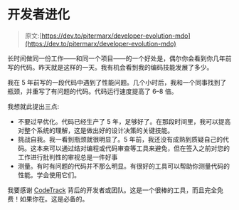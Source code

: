 # 开发者进化

> 原文:[https://dev.to/pitermarx/developer-evolution-mdo](https://dev.to/pitermarx/developer-evolution-mdo)

长时间做同一份工作——和同一个项目——的一个好处是，偶尔你会看到你几年前写的代码。昨天就是这样的一天。我有机会看到我的编码技能发展了多少。

我在 5 年前写的一段代码中遇到了性能问题。几个小时后，我和一个同事找到了瓶颈，并重写了有问题的代码。代码运行速度提高了 6–8 倍。

我想就此提出三点:

*   不要过早优化。代码已经生产了 5 年，足够好了。在那段时间里，我可以提高对整个系统的理解，这是做出好的设计决策的关键技能。
*   挑战自我。我一看到瓶颈就很明显了。5 年前，我还没有成熟到质疑自己的代码。这本来可以通过结对编程或代码审查等工具来避免，但在签入之前对您的工作进行批判性的审视总是一件好事
*   测量。有时有问题的代码并不那么明显。有很好的工具可以帮助你测量代码的性能。学会使用它们。

我要感谢 [CodeTrack](http://www.getcodetrack.com/) 背后的开发者或团队。这是一个很棒的工具，而且完全免费！如果你在。这是必备的。